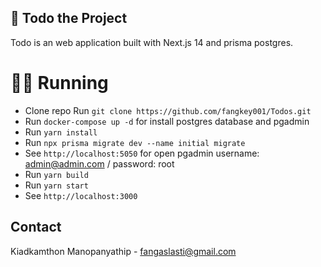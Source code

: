 ## :star2: Todo the Project
Todo is an web application built with Next.js 14 and prisma postgres.

# 🏃‍♀️ Running

-   Clone repo Run `git clone https://github.com/fangkey001/Todos.git`
-   Run `docker-compose up -d` for install postgres database and pgadmin
-   Run `yarn install`
-   Run `npx prisma migrate dev --name initial migrate`
-   See `http://localhost:5050` for open pgadmin username: admin@admin.com / password: root
-   Run `yarn build`
-   Run `yarn start`
-   See `http://localhost:3000`


<!-- CONTACT -->
## Contact

Kiadkamthon Manopanyathip - fangaslasti@gmail.com